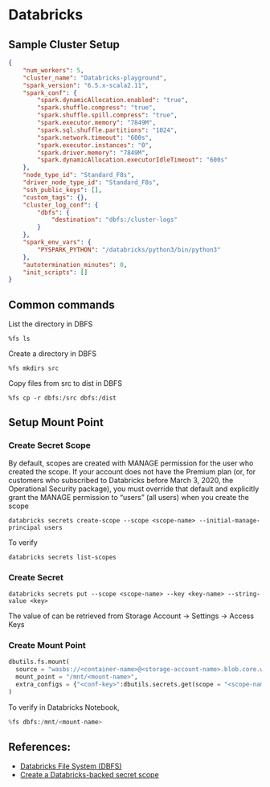 # Databricks

## Sample Cluster Setup

```json
{
    "num_workers": 5,
    "cluster_name": "Databricks-playground",
    "spark_version": "6.5.x-scala2.11",
    "spark_conf": {
        "spark.dynamicAllocation.enabled": "true",
        "spark.shuffle.compress": "true",
        "spark.shuffle.spill.compress": "true",
        "spark.executor.memory": "7849M",
        "spark.sql.shuffle.partitions": "1024",
        "spark.network.timeout": "600s",
        "spark.executor.instances": "0",
        "spark.driver.memory": "7849M",
        "spark.dynamicAllocation.executorIdleTimeout": "600s"
    },
    "node_type_id": "Standard_F8s",
    "driver_node_type_id": "Standard_F8s",
    "ssh_public_keys": [],
    "custom_tags": {},
    "cluster_log_conf": {
        "dbfs": {
            "destination": "dbfs:/cluster-logs"
        }
    },
    "spark_env_vars": {
        "PYSPARK_PYTHON": "/databricks/python3/bin/python3"
    },
    "autotermination_minutes": 0,
    "init_scripts": []
}
```

## Common commands

List the directory in DBFS

```
%fs ls 
```

Create a directory in DBFS

```
%fs mkdirs src
```

Copy files from src to dist in DBFS

```
%fs cp -r dbfs:/src dbfs:/dist
```

## Setup Mount Point

### Create Secret Scope

By default, scopes are created with MANAGE permission for the user who created the scope. If your account does not have the Premium plan (or, for customers who subscribed to Databricks before March 3, 2020, the Operational Security package), you must override that default and explicitly grant the MANAGE permission to “users” (all users) when you create the scope

```
databricks secrets create-scope --scope <scope-name> --initial-manage-principal users
```

To verify 

```
databricks secrets list-scopes
```

### Create Secret 
```
databricks secrets put --scope <scope-name> --key <key-name> --string-value <key>
```

The value of <key> can be retrieved from Storage Account -> Settings -> Access Keys

### Create Mount Point

```python
dbutils.fs.mount(
  source = "wasbs://<container-name>@<storage-account-name>.blob.core.windows.net",
  mount_point = "/mnt/<mount-name>",
  extra_configs = {"<conf-key>":dbutils.secrets.get(scope = "<scope-name>", key = "<key-name>")}
)
```

To verify in Databricks Notebook, 

```python
%fs dbfs:/mnt/<mount-name>
```

## References:

- [Databricks File System (DBFS)](https://docs.databricks.com/data/databricks-file-system.html)
- [Create a Databricks-backed secret scope](https://docs.databricks.com/security/secrets/secret-scopes.html)